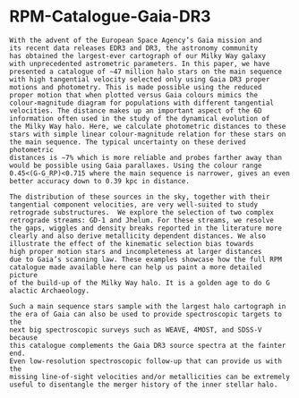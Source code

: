 # RPM-Catalogue-Gaia-DR3

  	With the advent of the European Space Agency’s Gaia mission and
	its recent data releases EDR3 and DR3, the astronomy community
	has obtained the largest-ever cartograph of our Milky Way galaxy
	with unprecedented astrometric parameters. In this paper, we have
	presented a catalogue of ∼47 million halo stars on the main sequence
	with high tangential velocity selected only using Gaia DR3 proper
	motions and photometry. This is made possible using the reduced
	proper motion that when plotted versus Gaia colours mimics the
	colour-magnitude diagram for populations with different tangential
	velocities. The distance makes up an important aspect of the 6D 
	information often used in the study of the dynamical evolution of 
	the Milky Way halo. Here, we calculate photometric distances to these 
	stars with simple linear colour-magnitude relation for these stars on 
	the main sequence. The typical uncertainty on these derived photometric 
	distances is ∼7% which is more reliable and probes farther away than 
	would be possible using Gaia parallaxes. Using the colour range 
	0.45<(G-G_RP)<0.715 where the main sequence is narrower, gives an even 
	better accuracy down to 0.39 kpc in distance.

	The distribution of these sources in the sky, together with their 
	tangential component velocities, are very well-suited to study 
	retrograde substructures.  We explore the selection of two complex 
	retrograde streams: GD-1 and Jhelum. For these streams, we resolve 
	the gaps, wiggles and density breaks reported in the literature more 
	clearly and also derive metallicity dependent distances. We also 
	illustrate the effect of the kinematic selection bias towards 
	high proper motion stars and incompleteness at larger distances 
	due to Gaia’s scanning law. These examples showcase how the full RPM 
	catalogue made available here can help us paint a more detailed picture 
	of the build-up of the Milky Way halo. It is a golden age to do G
	alactic Archaeology.

	Such a main sequence stars sample with the largest halo cartograph in 
	the era of Gaia can also be used to provide spectroscopic targets to the 
	next big spectroscopic surveys such as WEAVE, 4MOST, and SDSS-V because 
	this catalogue complements the Gaia DR3 source spectra at the fainter end. 
	Even low-resolution spectroscopic follow-up that can provide us with the 
	missing line-of-sight velocities and/or metallicities can be extremely 
	useful to disentangle the merger history of the inner stellar halo. 

